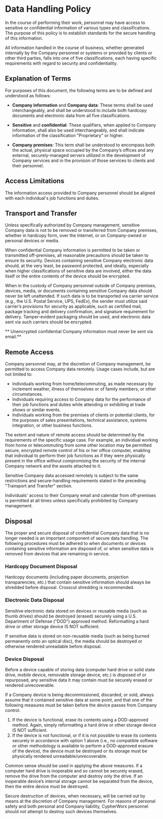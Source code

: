 # Data Handling Policy

In the course of performing their work, personnel may have access to sensitive or confidential information of various types and classifications. The purpose of this policy is to establish standards for the secure handling of this information.

All information handled in the course of business, whether generated internally by the Company personnel or systems or provided by clients or other third parties, falls into one of five classifications, each having specific requirements with regard to security and confidentiality.

## Explanation of Terms

For purposes of this document, the following terms are to be defined and understood as follows:

- **Company information** and **Company data**: These terms shall be used interchangeably, and shall be understood to include both hardcopy documents and electronic data from all five classifications.

- **Sensitive** and **confidential**: These qualifiers, when applied to Company information, shall also be used interchangeably, and shall indicate information of the classification "Proprietary" or higher.

- **Company premises**: This term shall be understood to encompass both the actual, physical space occupied by the Company’s offices and any external, securely-managed servers utilized in the development of Company services and in the provision of those services to clients and their personnel.

## Access Limitations

The information access provided to Company personnel should be aligned with each individual's job functions and duties.

## Transport and Transfer
Unless specifically authorized by Company management, sensitive Company data is not to be removed or transferred from Company premises, whether in hardcopy form, over the Internet, or on Company-owned or personal devices or media.

When confidential Company information is permitted to be taken or transmitted off-premises, all reasonable precautions should be taken to ensure its security. Devices containing sensitive Company electronic data should, at the very least, be password protected, and ideally, especially when higher classifications of sensitive data are involved, either the data itself or the entire contents of the device should be encrypted.

When in the custody of Company personnel outside of Company premises, devices, media, or documents containing sensitive Company data should never be left unattended. If such data is to be transported via carrier service (e.g., the U.S. Postal Service, UPS, FedEx), the sender must utilize said carrier’s provisions for security as applicable, such as certified mail, package tracking and delivery confirmation, and signature requirement for delivery. Tamper-evident packaging should be used, and electronic data sent via such carriers should be encrypted.

** Unencrypted confidential Company information must never be sent via email.**

## Remote Access
Company personnel may, at the discretion of Company management, be permitted to access Company data remotely. Usage cases include, but are not limited to:

- Individuals working from home/telecommuting, as made necessary by inclement weather, illness of themselves or of family members, or other circumstances.
- Individuals requiring access to Company data for the performance of their job functions and duties while attending or exhibiting at trade shows or similar events.
- Individuals working from the premises of clients or potential clients, for the purposes of sales presentations, technical assistance, systems integration, or other business functions.

The extent and nature of remote access should be determined by the requirements of the specific usage case. For example, an individual working from home or telecommuting from some other location may be permitted secure, encrypted remote control of his or her office computer, enabling that individual to perform their job functions as if they were physically present in the office without compromising the security of the internal Company network and the assets attached to it.

Sensitive Company data accessed remotely is subject to the same restrictions and secure-handling requirements stated in the preceding "Transport and Transfer" section.

Individuals' access to their Company email and calendar from off-premises is permitted at all times unless specifically prohibited by Company management.

## Disposal

The proper and secure disposal of confidential Company data that is no longer needed is an important component of secure data handling. The following procedures must be adhered to when documents or devices containing sensitive information are disposed of, or when sensitive data is removed from devices that are remaining in service.

### Hardcopy Document Disposal

Hardcopy documents (including paper documents, projection transparencies, etc.) that contain sensitive information should always be shredded before disposal. Crosscut shredding is recommended.

### Electronic Data Disposal

Sensitive electronic data stored on devices or reusable media (such as thumb drives) should be destroyed (erased) securely using a U.S. Department of Defense ("DOD") approved method. Reformatting a hard drive or other storage device IS NOT sufficient.

If sensitive data is stored on non-reusable media (such as being burned permanently onto an optical disc), the media should be destroyed or otherwise rendered unreadable before disposal.

### Device Disposal
Before a device capable of storing data (computer hard drive or solid state drive, mobile device, removable storage device, etc.) is disposed of or repurposed, any sensitive data it may contain must be securely erased or rendered unrecoverable.

If a Company device is being decommissioned, discarded, or sold, always assume that it contained sensitive data at some point, and that one of the following measures must be taken before the device passes from Company control.

1. If the device is functional, erase its contents using a DOD-approved method. 
Again, simply reformatting a hard drive or other storage device IS NOT sufficient.
2. If the device is not functional, or if it is not possible to erase its contents securely in accordance with option 1 above (i.e., no compatible software or other methodology is available to perform a DOD-approved erasure of the device), the device must be destroyed or its storage must be physically rendered unreadable/unrecoverable.

Common sense should be used in applying the above measures. If a computer hard drive is inoperable and so cannot be securely erased, remove the drive from the computer and destroy only the drive. If an inoperable device’s internal storage cannot be separated from the device, then the entire device must be destroyed.

Secure destruction of devices, when necessary, will be carried out by means at the discretion of Company management. For reasons of personal safety and both personal and Company liability, CypherWorx personnel should not attempt to destroy such devices themselves.
